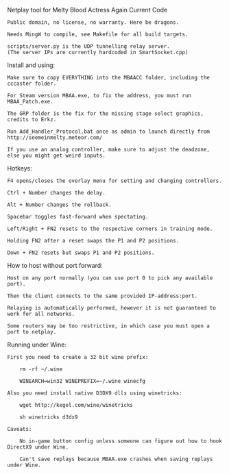 Netplay tool for Melty Blood Actress Again Current Code

    Public domain, no license, no warranty. Here be dragons.

    Needs MingW to compile, see Makefile for all build targets.

    scripts/server.py is the UDP tunnelling relay server.
    (The server IPs are currently hardcoded in SmartSocket.cpp)


Install and using:

    Make sure to copy EVERYTHING into the MBAACC folder, including the cccaster folder.

	For Steam version MBAA.exe, to fix the address, you must run MBAA_Patch.exe.

    The GRP folder is the fix for the missing stage select graphics, credits to Erkz.

    Run Add_Handler_Protocol.bat once as admin to launch directly from http://seemeinmelty.meteor.com/

    If you use an analog controller, make sure to adjust the deadzone, else you might get weird inputs.


Hotkeys:

    F4 opens/closes the overlay menu for setting and changing controllers.

    Ctrl + Number changes the delay.

    Alt + Number changes the rollback.

    Spacebar toggles fast-forward when spectating.

    Left/Right + FN2 resets to the respective corners in training mode.

    Holding FN2 after a reset swaps the P1 and P2 positions.

    Down + FN2 resets but swaps P1 and P2 positions.


How to host without port forward:

    Host on any port normally (you can use port 0 to pick any available port).

    Then the client connects to the same provided IP-address:port.

    Relaying is automatically performed, however it is not guaranteed to work for all networks.

    Some routers may be too restrictive, in which case you must open a port to netplay.


Running under Wine:

    First you need to create a 32 bit wine prefix:

        rm -rf ~/.wine

        WINEARCH=win32 WINEPREFIX=~/.wine winecfg

    Also you need install native D3DX9 dlls using winetricks:

        wget http://kegel.com/wine/winetricks

        sh winetricks d3dx9

    Caveats:

        No in-game button config unless someone can figure out how to hook DirectX9 under Wine.

        Can't save replays because MBAA.exe crashes when saving replays under Wine.
